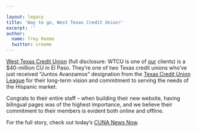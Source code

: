 ```yaml
---

layout: legacy
title: 'Way to go, West Texas Credit Union!'
excerpt: ''
author:
  name: Trey Reeme
  twitter: creeme
---
```


<p><a href='http://www.wtcu-ep.org'>West Texas Credit Union</a> (full disclosure: <span class='caps'><span class="caps">WTCU</span></span> is one of <a href='http://www.trabian.com'>our</a> clients) is a $40-million CU in El Paso.  They&#8217;re one of two Texas credit unions who&#8217;ve just received &#8220;Juntos Avanzamos&#8221; designation from the <a href='http://www.tcul.coop'>Texas Credit Union League</a> for their long-term vision and commitment to serving the needs of the Hispanic market.</p>
<p>Congrats to their entire staff &#8211; when building their new website, having bilingual pages was of the highest importance, and we believe their commitment to their members is evident both online and offline.</p>
<p>For the full story, check out today&#8217;s <a href='http://www.cuna.org/newsnow/05/system122005-4.html'><span class="caps">CUNA</span> News Now</a>.</p>